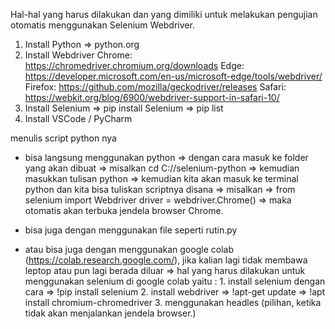 Hal-hal yang harus dilakukan dan yang dimiliki untuk melakukan pengujian otomatis menggunakan
Selenium Webdriver.

1. Install Python => python.org
2. Install Webdriver
        Chrome:	https://chromedriver.chromium.org/downloads
        Edge:	https://developer.microsoft.com/en-us/microsoft-edge/tools/webdriver/
        Firefox:	https://github.com/mozilla/geckodriver/releases
        Safari:	https://webkit.org/blog/6900/webdriver-support-in-safari-10/
3. Install Selenium
        => pip install Selenium
        => pip list
3. Install VSCode / PyCharm


menulis script python nya
- bisa langsung menggunakan python
    => dengan cara masuk ke folder yang akan dibuat
    => misalkan cd C://selenium-python
    => kemudian masukkan tulisan python
    => kemudian kita akan masuk ke terminal python dan kita bisa tuliskan scriptnya disana
    => misalkan 
    => from selenium import Webdriver
        driver = webdriver.Chrome()
    => maka otomatis akan terbuka jendela browser Chrome.

- bisa juga dengan menggunakan file seperti rutin.py
- atau bisa juga dengan menggunakan google colab (https://colab.research.google.com/), 
  jika kalian lagi tidak membawa leptop atau pun lagi berada diluar
    => hal yang harus dilakukan untuk menggunakan selenium di google colab yaitu :
        1. install selenium dengan cara
            => !pip install selenium
        2. install webdriver
            => !apt-get update
            => !apt install chromium-chromedriver
        3. menggunakan headles (pilihan, ketika tidak akan menjalankan jendela browser.)
            